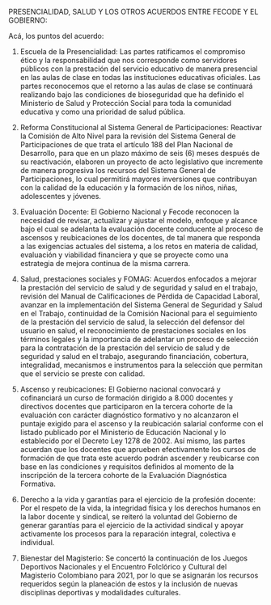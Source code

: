 PRESENCIALIDAD, SALUD Y LOS OTROS ACUERDOS ENTRE FECODE Y EL GOBIERNO: 
 
Acá, los puntos del acuerdo: 
 
1. Escuela de la Presencialidad: Las partes ratificamos el compromiso ético y la responsabilidad que nos corresponde como servidores públicos con la prestación del servicio educativo de manera presencial en las aulas de clase en todas las instituciones educativas oficiales. Las partes reconocemos que el retorno a las aulas de clase se continuará realizando bajo las condiciones de bioseguridad que ha definido el Ministerio de Salud y Protección Social para toda la comunidad educativa y como una prioridad de salud pública. 
 
2. Reforma Constitucional al Sistema General de Participaciones: Reactivar la Comisión de Alto Nivel para la revisión del Sistema General de Participaciones de que trata el artículo 188 del Plan Nacional de Desarrollo, para que en un plazo máximo de seis (6) meses después de su reactivación, elaboren un proyecto de acto legislativo que incremente de manera progresiva los recursos del Sistema General de Participaciones, lo cual permitirá mayores inversiones que contribuyan con la calidad de la educación y la formación de los niños, niñas, adolescentes y jóvenes. 
 
3. Evaluación Docente: El Gobierno Nacional y Fecode reconocen la necesidad de revisar, actualizar y ajustar el modelo, enfoque y alcance bajo el cual se adelanta la evaluación docente conducente al proceso de ascensos y reubicaciones de los docentes, de tal manera que responda a las exigencias actuales del sistema, a los retos en materia de calidad, evaluación y viabilidad financiera y que se proyecte como una estrategia de mejora continua de la misma carrera.  
 
4. Salud, prestaciones sociales y FOMAG: Acuerdos enfocados a mejorar la prestación del servicio de salud y de seguridad y salud en el trabajo, revisión del Manual de Calificaciones de Pérdida de Capacidad Laboral, avanzar en la implementación del Sistema General de Seguridad y Salud en el Trabajo, continuidad de la Comisión Nacional para el seguimiento de la prestación del servicio de salud, la selección del defensor del usuario en salud, el reconocimiento de prestaciones sociales en los términos legales y la importancia de adelantar un proceso de selección para la contratación de la prestación del servicio de salud y de seguridad y salud en el trabajo, asegurando financiación, cobertura, integralidad, mecanismos e instrumentos para la selección que permitan que el servicio se preste con calidad. 
 
5. Ascenso y reubicaciones: El Gobierno nacional convocará y cofinanciará un curso de formación dirigido a 8.000 docentes y directivos docentes que participaron en la tercera cohorte de la evaluación con carácter diagnóstico formativo y no alcanzaron el puntaje exigido para el ascenso y la reubicación salarial conforme con el listado publicado por el Ministerio de Educación Nacional y lo establecido por el Decreto Ley 1278 de 2002. Así mismo, las partes acuerdan que los docentes que aprueben efectivamente los cursos de formación de que trata este acuerdo podrán ascender y reubicarse con base en las condiciones y requisitos definidos al momento de la inscripción de la tercera cohorte de la Evaluación Diagnóstica Formativa. 
 
6. Derecho a la vida y garantías para el ejercicio de la profesión docente: Por el respeto de la vida, la integridad física y los derechos humanos en la labor docente y sindical, se reiteró la voluntad del Gobierno de generar garantías para el ejercicio de la actividad sindical y apoyar activamente los procesos para la reparación integral, colectiva e individual. 
 
8. Bienestar del Magisterio: Se concertó la continuación de los Juegos Deportivos Nacionales y el Encuentro Folclórico y Cultural del Magisterio Colombiano para 2021, por lo que se asignarán los recursos requeridos según la planeación de estos y la inclusión de nuevas disciplinas deportivas y modalidades culturales. 